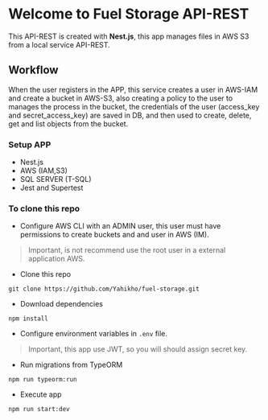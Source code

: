 # Welcome to Fuel Storage API-REST
This API-REST is created with **Nest.js**, this app manages files in AWS S3 from a local service API-REST.

## Workflow
When the user registers in the APP, this service creates a user in AWS-IAM and create a bucket in AWS-S3, also creating a policy to the user to manages the process in the bucket, the credentials of the user (access_key and secret_access_key) are saved in DB, and then used to create, delete, get and list objects from the bucket.  

### Setup APP

- Nest.js
- AWS (IAM,S3)
-  SQL SERVER (T-SQL)
-  Jest and Supertest

### To clone this repo
- Configure AWS CLI with an ADMIN user, this user must have permissions to create buckets and and user in AWS (IM).
> Important, is not recommend use the root user in a external application AWS.
- Clone this repo
```
git clone https://github.com/Yahikho/fuel-storage.git
```
- Download dependencies 
```
npm install
```
- Configure environment variables in ``.env`` file.
> Important, this app use JWT, so you will should assign secret key.
- Run migrations from TypeORM
 ```
 npm run typeorm:run
``` 
- Execute app
```
npm run start:dev
```